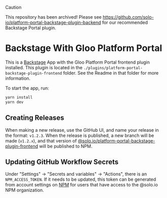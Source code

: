 > [!CAUTION]
> This repository has been archived! Please see https://github.com/solo-io/platform-portal-backstage-plugin-backend for our recommended Backstage Portal plugin.

# Backstage With Gloo Platform Portal

This is a [Backstage](https://backstage.io) App with the Gloo Platform Portal frontend plugin installed. This plugin is located in the `./plugins/platform-portal-backstage-plugin-frontend` folder. See the Readme in that folder for more information.

To start the app, run:

```sh
yarn install
yarn dev
```

## Creating Releases

When making a new release, use the GitHub UI, and name your release in the format: `v1.2.3`. When the release is published, a new branch will be made (`v1.2.x`), and that version of [@solo.io/platform-portal-backstage-plugin-frontend](https://www.npmjs.com/package/@solo.io/platform-portal-backstage-plugin-frontend) will be published to NPM.

## Updating GitHub Workflow Secrets

Under "Settings" -> "Secrets and variables" -> "Actions", there is an `NPM_ACCESS_TOKEN`. If it needs to be updated, this token can be generated from account settings on [NPM](https://www.npmjs.com/) for users that have access to the @solo.io NPM organization.
